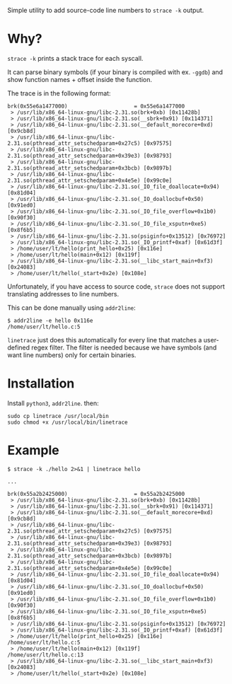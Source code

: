 Simple utility to add source-code line numbers to `strace -k` output.

# Why?

`strace -k` prints a stack trace for each syscall.

It can parse binary symbols (if your binary is compiled with ex. `-ggdb`) and show function names + offset inside the function.

The trace is in the following format:
```
brk(0x55e6a1477000)                     = 0x55e6a1477000
 > /usr/lib/x86_64-linux-gnu/libc-2.31.so(brk+0xb) [0x11428b]
 > /usr/lib/x86_64-linux-gnu/libc-2.31.so(__sbrk+0x91) [0x114371]
 > /usr/lib/x86_64-linux-gnu/libc-2.31.so(__default_morecore+0xd) [0x9cb8d]
 > /usr/lib/x86_64-linux-gnu/libc-2.31.so(pthread_attr_setschedparam+0x27c5) [0x97575]
 > /usr/lib/x86_64-linux-gnu/libc-2.31.so(pthread_attr_setschedparam+0x39e3) [0x98793]
 > /usr/lib/x86_64-linux-gnu/libc-2.31.so(pthread_attr_setschedparam+0x3bcb) [0x9897b]
 > /usr/lib/x86_64-linux-gnu/libc-2.31.so(pthread_attr_setschedparam+0x4e5e) [0x99c0e]
 > /usr/lib/x86_64-linux-gnu/libc-2.31.so(_IO_file_doallocate+0x94) [0x81d04]
 > /usr/lib/x86_64-linux-gnu/libc-2.31.so(_IO_doallocbuf+0x50) [0x91ed0]
 > /usr/lib/x86_64-linux-gnu/libc-2.31.so(_IO_file_overflow+0x1b0) [0x90f30]
 > /usr/lib/x86_64-linux-gnu/libc-2.31.so(_IO_file_xsputn+0xe5) [0x8f6b5]
 > /usr/lib/x86_64-linux-gnu/libc-2.31.so(psiginfo+0x13512) [0x76972]
 > /usr/lib/x86_64-linux-gnu/libc-2.31.so(_IO_printf+0xaf) [0x61d3f]
 > /home/user/lt/hello(print_hello+0x25) [0x116e]
 > /home/user/lt/hello(main+0x12) [0x119f]
 > /usr/lib/x86_64-linux-gnu/libc-2.31.so(__libc_start_main+0xf3) [0x24083]
 > /home/user/lt/hello(_start+0x2e) [0x108e]
```

Unfortunately, if you have access to source code, `strace` does not support translating addresses to line numbers.

This can be done manually using `addr2line`:
```
$ addr2line -e hello 0x116e
/home/user/lt/hello.c:5
```

`linetrace` just does this automatically for every line that matches a user-defined regex filter.
The filter is needed because we have symbols (and want line numbers) only for certain binaries.

# Installation
Install `python3`, `addr2line`. then:

```
sudo cp linetrace /usr/local/bin
sudo chmod +x /usr/local/bin/linetrace
```

# Example

```
$ strace -k ./hello 2>&1 | linetrace hello

...

brk(0x55a2b2425000)                     = 0x55a2b2425000
 > /usr/lib/x86_64-linux-gnu/libc-2.31.so(brk+0xb) [0x11428b]
 > /usr/lib/x86_64-linux-gnu/libc-2.31.so(__sbrk+0x91) [0x114371]
 > /usr/lib/x86_64-linux-gnu/libc-2.31.so(__default_morecore+0xd) [0x9cb8d]
 > /usr/lib/x86_64-linux-gnu/libc-2.31.so(pthread_attr_setschedparam+0x27c5) [0x97575]
 > /usr/lib/x86_64-linux-gnu/libc-2.31.so(pthread_attr_setschedparam+0x39e3) [0x98793]
 > /usr/lib/x86_64-linux-gnu/libc-2.31.so(pthread_attr_setschedparam+0x3bcb) [0x9897b]
 > /usr/lib/x86_64-linux-gnu/libc-2.31.so(pthread_attr_setschedparam+0x4e5e) [0x99c0e]
 > /usr/lib/x86_64-linux-gnu/libc-2.31.so(_IO_file_doallocate+0x94) [0x81d04]
 > /usr/lib/x86_64-linux-gnu/libc-2.31.so(_IO_doallocbuf+0x50) [0x91ed0]
 > /usr/lib/x86_64-linux-gnu/libc-2.31.so(_IO_file_overflow+0x1b0) [0x90f30]
 > /usr/lib/x86_64-linux-gnu/libc-2.31.so(_IO_file_xsputn+0xe5) [0x8f6b5]
 > /usr/lib/x86_64-linux-gnu/libc-2.31.so(psiginfo+0x13512) [0x76972]
 > /usr/lib/x86_64-linux-gnu/libc-2.31.so(_IO_printf+0xaf) [0x61d3f]
 > /home/user/lt/hello(print_hello+0x25) [0x116e]
/home/user/lt/hello.c:5
 > /home/user/lt/hello(main+0x12) [0x119f]
/home/user/lt/hello.c:13
 > /usr/lib/x86_64-linux-gnu/libc-2.31.so(__libc_start_main+0xf3) [0x24083]
 > /home/user/lt/hello(_start+0x2e) [0x108e]
```
